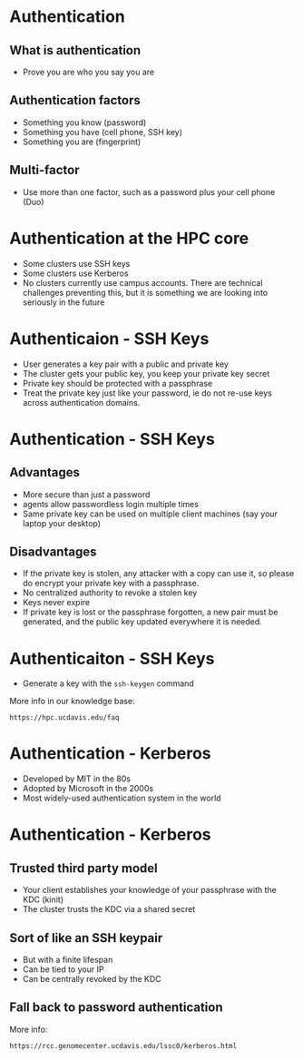 
# Authentication

## What is authentication

* Prove you are who you say you are

## Authentication factors

* Something you know (password)
* Something you have (cell phone, SSH key)
* Something you are (fingerprint)

## Multi-factor

* Use more than one factor, such as a password plus your cell phone (Duo)

# Authentication at the HPC core

* Some clusters use SSH keys
* Some clusters use Kerberos
* No clusters currently use campus accounts.  There are technical challenges
  preventing this, but it is something we are looking into seriously in the
  future

# Authenticaion - SSH Keys

* User generates a key pair with a public and private key
* The cluster gets your public key, you keep your private key secret
* Private key should be protected with a passphrase
* Treat the private key just like your password, ie do not re-use keys
  across authentication domains.

# Authentication - SSH Keys

## Advantages

* More secure than just a password
* agents allow passwordless login multiple times
* Same private key can be used on multiple client machines (say your laptop
  your desktop)

## Disadvantages

* If the private key is stolen, any attacker with a copy can use it, so
  please do encrypt your private key with a passphrase.
* No centralized authority to revoke a stolen key 
* Keys never expire
* If private key is lost or the passphrase forgotten, a new pair must be 
  generated, and the public key updated everywhere it is needed.

# Authenticaiton - SSH Keys

* Generate a key with the `ssh-keygen` command

More info in our knowledge base:

	https://hpc.ucdavis.edu/faq

# Authentication - Kerberos

* Developed by MIT in the 80s
* Adopted by Microsoft in the 2000s
* Most widely-used authentication system in the world

# Authentication - Kerberos

## Trusted third party model

* Your client establishes your knowledge of your passphrase with the
  KDC (kinit)
* The cluster trusts the KDC via a shared secret

## Sort of like an SSH keypair 

* But with a finite lifespan
* Can be tied to your IP
* Can be centrally revoked by the KDC

## Fall back to password authentication

More info:

	https://rcc.genomecenter.ucdavis.edu/lssc0/kerberos.html
